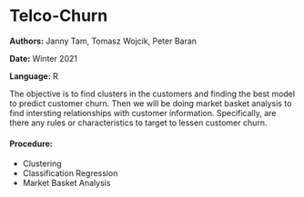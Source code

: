# Telco-Churn
**Authors:** Janny Tam, Tomasz Wojcik, Peter Baran

**Date:** Winter 2021

**Language:** R

The objective is to find clusters in the customers and finding the best model to predict customer churn. Then we will be doing market basket analysis to find intersting relationships with customer information. Specifically, are there any rules or characteristics to target to lessen customer churn.

#### Procedure:
- Clustering
- Classification Regression
- Market Basket Analysis
